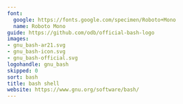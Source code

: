 ```yaml
---
font:
  google: https://fonts.google.com/specimen/Roboto+Mono
  name: Roboto Mono
guide: https://github.com/odb/official-bash-logo
images:
- gnu_bash-ar21.svg
- gnu_bash-icon.svg
- gnu_bash-official.svg
logohandle: gnu_bash
skipped: 0
sort: bash
title: bash shell
website: https://www.gnu.org/software/bash/
---
```

